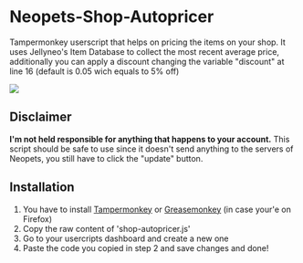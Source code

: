 # Neopets-Shop-Autopricer
Tampermonkey userscript that helps on pricing the items on your shop.
It uses Jellyneo's Item Database to collect the most recent average price, additionally you can apply a discount changing the variable "discount" at line 16 (default is 0.05 wich equals to 5% off)

![](https://s7.ezgif.com/tmp/ezgif-7-43d65dc1b0.gif)

## Disclaimer
**I'm not held responsible for anything that happens to your account.** This script should be safe to use since it doesn't send anything to the servers of Neopets, you still have to click the "update" button.

## Installation
1. You have to install [Tampermonkey](https://addons.opera.com/en/extensions/details/tampermonkey-beta/ "Tampermonkey") or [Greasemonkey](https://addons.mozilla.org/en-US/firefox/addon/greasemonkey/ "Greasemonkey") (in case your'e on Firefox)
2. Copy the raw content of 'shop-autopricer.js'
3. Go to your usercripts dashboard and create a new one
4. Paste the code you  copied in step 2 and save changes and done!
